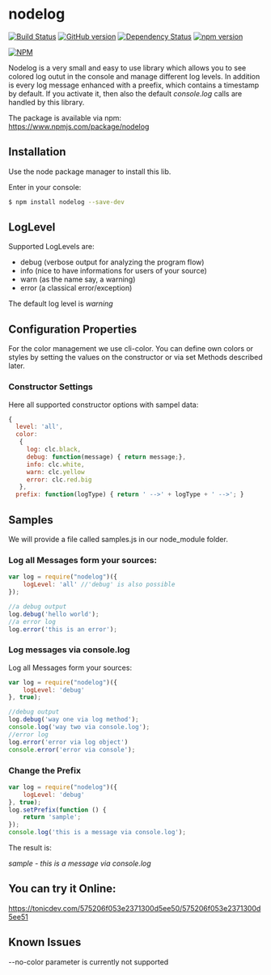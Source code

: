 nodelog
=======

[![Build Status](https://travis-ci.org/blndev/npm-nodelog.svg?branch=master)](https://travis-ci.org/blndev/npm-nodelog)
[![GitHub version](https://badge.fury.io/gh/blndev%2Fnpm-nodelog.svg)](https://badge.fury.io/gh/blndev%2Fnpm-nodelog)
[![Dependency Status](https://gemnasium.com/badges/github.com/blndev/npm-nodelog.svg)](https://gemnasium.com/github.com/blndev/npm-nodelog)
[![npm version](https://badge.fury.io/js/nodelog.svg)](https://badge.fury.io/js/nodelog)



[![NPM](https://nodei.co/npm/nodelog.png)](https://nodei.co/npm/nodelog/)

Nodelog is a very small and easy to use library which allows you to see colored log outut in the console and manage different log levels.
In addition is every log message enhanced with a preefix, which contains a timestamp by default.
If you activate it, then also the default _console.log_ calls are handled by this library.

The package is available via npm: 
https://www.npmjs.com/package/nodelog

Installation
------------
Use the node package manager to install this lib.

Enter in your console:

```bash
$ npm install nodelog --save-dev
```

LogLevel
--------
Supported LogLevels are:
* debug (verbose output for analyzing the program flow)
* info (nice to have informations for users of your source)
* warn (as the name say, a warning)
* error (a classical error/exception)

The default log level is _warning_

Configuration Properties
------------------------
For the color management we use cli-color.
You can define own colors or styles by setting the values on the constructor or via set Methods described later.

### Constructor Settings
Here all supported constructor options with sampel data:
```js
{ 
  level: 'all',
  color: 
   { 
     log: clc.black,
     debug: function(message) { return message;},
     info: clc.white,
     warn: clc.yellow
     error: clc.red.big
   },
  prefix: function(logType) { return ' -->' + logType + ' -->'; }
```

Samples
-------
We will provide a file called samples.js in our node_module folder.

### Log all Messages form your sources:
```js
var log = require("nodelog")({
    logLevel: 'all' //'debug' is also possible
});

//a debug output
log.debug('hello world');
//a error log
log.error('this is an error');
```

### Log messages via console.log
Log all Messages form your sources:
```js
var log = require("nodelog")({
    logLevel: 'debug'
}, true);

//debug output
log.debug('way one via log method');
console.log('way two via console.log');
//error log
log.error('error via log object')
console.error('error via console');
```

### Change the Prefix
```js
var log = require("nodelog")({
    logLevel: 'debug'
}, true);
log.setPrefix(function () {
    return 'sample';
});
console.log('this is a message via console.log');
```
The result is:

_sample - this is a message via console.log_

## You can try it Online:
https://tonicdev.com/575206f053e2371300d5ee50/575206f053e2371300d5ee51


## Known Issues
--no-color parameter is currently not supported